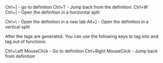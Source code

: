 Ctrl+] - go to definition
Ctrl+T - Jump back from the definition.
Ctrl+W Ctrl+] - Open the definition in a horizontal split

Ctrl+\ - Open the definition in a new tab
Alt+] - Open the definition in a vertical split

After the tags are generated. You can use the following keys to tag into and tag out of functions:

Ctrl+Left MouseClick - Go to definition
Ctrl+Right MouseClick - Jump back from definition
